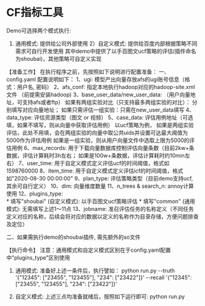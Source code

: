 # CF指标工具


Demo可选择两个模式执行:
1) 通用模式: 提供给公司外部使用
2）自定义模式: 提供给百度内部根据策略不同需求可自行开发使用
其中demo中提供了以手百图文ucf策略的评估(插件命名为shoubai)，其他策略可自定义实现

【准备工作】
在执行程序之前，先按照如下说明进行配置准备：
一、config.yaml 配置说明如下：
1、ugi:  模型产出向量存放afs的ugi账号信息（格式：用户名, 密码）
2、afs_conf:  指定本地执行hadoop对应的hadoop-site.xml文件 （前提需安装hadoop)
3、base_user_data/new_user_data:  （用户向量地址，可支持afs或者ftp） 
如果有两组实验对比（只支持最多两组实验的对比）： 分别填写对应向量地址； 
如果只需评估一组实验：只需在new_user_data填写
4、data_type: 评估资源类型（图文 or 视频）
5、case_data: 评估用例地址（可选填，如果不填写，则从向量中获取评估用例）
以ucf策略为例，
如果是两组实验评估，此处不用填，会在两组实验的向量中取公共uids并设置可达最大阈值为5000作为评估用例
如果是一组实验，则从用户向量文件中选取上限为5000的评估用例
6、max_records:  用于下载向量数据库控制评估向量条数（目前2kw+条数据，评估计算耗时3h左右； 如果是100w+条数据，评估计算耗时约10min左右）
7、user_time: 用于自定义模式定义评估ucf的时间阈值，格式如1598760000
8、item_time: 用于自定义模式定义评估icf的时间阈值，格式如"2020-08-30 00:00:00"
9、plan_type:  评估策略类型（目前demo支持ucf, 其余可自行定义）
10、dim: 向量维度数量
11、n_trees & search_n: annoy计算使用
12、plugins_type:  
    * 填写"shoubai" (自定义模式): 以手百图文ucf策略评估
    * 填写"common" (通用模式): 无需填写上述1～11点
13、jobname:  准召评估任务的名称定义（不同任务定义对应的名称，后续会将对应的数据以定义的名称作为目录存储，方便问题排查及定位）


二、如果需执行demo的shoubai插件, 需先额外的so文件

【执行命令】
注意：通用模式和自定义模式区别在于config.yaml配置中"plugins_type"区别使用
1) 通用模式: 准备好上述一条件后，执行譬如：
python run.py --truth '{"12345": ["23455", "123455"], "234": ["23422"]}' --recall '{"12345": ["23455", "123455"], "234": ["23422"]}'

2) 自定义模式: 上述三点均准备就绪后，按照如下运行即可:
python run.py  



